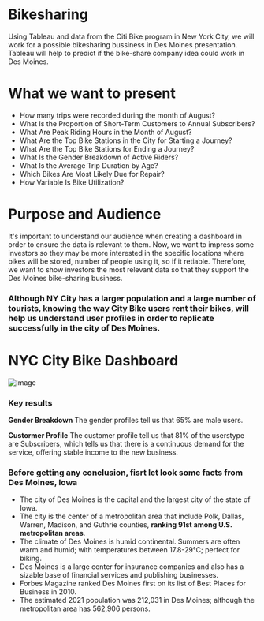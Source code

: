 # Bikesharing
Using Tableau and data from the Citi Bike program in New York City, we will work for a possible bikesharing bussiness in Des Moines presentation.
Tableau will help to predict if the bike-share company idea could work in Des Moines.

# What we want to present
- How many trips were recorded during the month of August?
- What Is the Proportion of Short-Term Customers to Annual Subscribers?
- What Are Peak Riding Hours in the Month of August?
- What Are the Top Bike Stations in the City for Starting a Journey?
- What Are the Top Bike Stations for Ending a Journey?
- What Is the Gender Breakdown of Active Riders?
- What Is the Average Trip Duration by Age?
- Which Bikes Are Most Likely Due for Repair?
- How Variable Is Bike Utilization?

# Purpose and Audience
It's important to understand our audience when creating a dashboard in order to ensure the data is relevant to them. Now, we want to impress some investors so they may be more interested in the specific locations where bikes will be stored, number of people using it, so if it retiable. Therefore, we want to show investors the most relevant data so that they support the Des Moines bike-sharing business.


### Although NY City has a larger population and a large number of tourists, knowing the way City Bike users rent their bikes, will help us understand user profiles in order to replicate successfully in the city of Des Moines.

# NYC City Bike Dashboard

![image](https://user-images.githubusercontent.com/43974872/202788641-069ea09a-d0f4-4e87-b18d-75bfea3edeba.png)

### Key results
**Gender Breakdown**
The gender profiles tell us that 65% are male users.

**Custormer Profile**
The customer profile tell us that 81% of the userstype are Subscribers, which tells us that there is a continuous demand for the service, offering stable income to the new business.

### Before getting any conclusion, fisrt let look some facts from Des Moines, Iowa

- The city of Des Moines is the capital and the largest city of the state of Iowa. 
- The city is the center of a metropolitan area that include Polk, Dallas, Warren, Madison, and Guthrie counties, **ranking 91st among U.S. metropolitan areas**.
- The climate of Des Moines is humid continental. Summers are often warm and humid; with temperatures between 17.8-29°C; perfect for biking.
- Des Moines is a large center for insurance companies and also has a sizable base of financial services and publishing businesses. 
- Forbes Magazine ranked Des Moines first on its list of Best Places for Business in 2010.
- The estimated 2021 population was 212,031 in Des Moines; although the metropolitan area has 562,906 persons.
